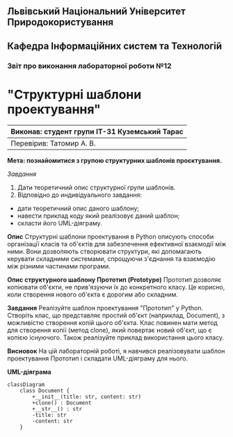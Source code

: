 ## Львівський Національний Університет Природокористування
## Кафедра Інформаційних систем та Технологій



### Звіт про виконання лабораторної роботи №12
# "Структурні шаблони проектування"



| Виконав: студент групи ІТ-31 Куземський Тарас     |
|----------------------------------------------|
| Перевірив: Татомир А. В.     |



**Мета: познайомитися з групою структурних шаблонів проєктування.**


*Завдання*

1. Дати теоретичний опис структурної групи шаблонів.
2. Відповідно до индивідуального завдання:
- дати теоретичний опис даного шаблону;
- навести приклад коду який реалізовує даний шаблон;
- скласти його UML-діяграму.

**Опис**
Структурні шаблони проектування в Python описують способи організації класів та об'єктів для забезпечення
ефективної взаємодії між ними. Вони дозволяють створювати структури, які допомагають керувати складними
системами, спрощуючи з'єднання та взаємодію між різними частинами програми.

**Опис структурного шаблону Прототип (Prototype)**
Прототип дозволяє копіювати об'єкти, не прив'язуючи їх до конкретного класу. Це корисно, коли створення нового об'єкта є дорогим або складним.

**Завдання**
Реалізуйте шаблон проектування "Прототип" у Python. Створіть клас, що представляє простий об'єкт (наприклад,
Document), з можливістю створення копій цього об'єкта. Клас повинен мати метод для створення копії (метод
clone), який повертає новий об'єкт, що є копією існуючого. Також реалізуйте приклад використання цього класу.

**Висновок**
На цій лабораторній роботі, я навчився реалізовувати  шаблон проектування Прототип і складати UML-діяграму для
нього.

**UML-діяграма**

```mermaid
classDiagram
    class Document {
        +__init__(title: str, content: str)
        +clone() : Document
        +__str__() : str
        -title: str
        -content: str
    }